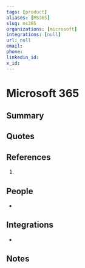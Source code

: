 ```yaml
---
tags: [product]
aliases: [MS365]
slug: ms365
organizations: [microsoft]
integrations: [null]
url: null
email: 
phone: 
linkedin_id: 
x_id: 
---
```


# Microsoft 365

## Summary


## Quotes


## References

1. 

## People

- 

## Integrations

- 

## Notes
